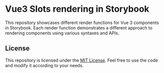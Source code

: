 # Vue3 Slots rendering in Storybook

This repository showcases different render functions for Vue 3 components in Storybook. Each render function demonstrates a different approach to rendering components using various syntaxes and APIs.



## License

This repository is licensed under the [MIT License](LICENSE). Feel free to use the code and modify it according to your needs.
